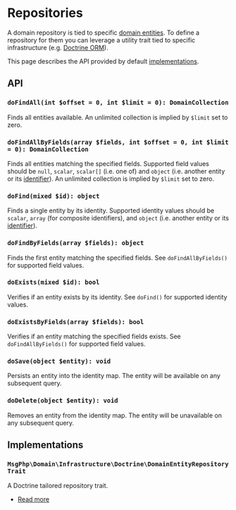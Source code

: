 # Repositories

A domain repository is tied to specific [domain entities](entities.md). To define a repository for them you can
leverage a utility trait tied to specific infrastructure (e.g. [Doctrine ORM](../infrastructure/doctrine-orm.md)).

This page describes the API provided by default [implementations](#implementations).

## API

### `doFindAll(int $offset = 0, int $limit = 0): DomainCollection`

Finds all entities available. An unlimited collection is implied by `$limit` set to zero.

### `doFindAllByFields(array $fields, int $offset = 0, int $limit = 0): DomainCollection`

Finds all entities matching the specified fields. Supported field values should be `null`, `scalar`, `scalar[]` (i.e.
one of) and `object` (i.e. another entity or its [identifier](identifiers.md)). An unlimited collection is implied by
`$limit` set to zero.

### `doFind(mixed $id): object`

Finds a single entity by its identity. Supported identity values should be `scalar`, `array` (for composite identifiers),
and `object` (i.e. another entity or its [identifier](identifiers.md)).

### `doFindByFields(array $fields): object`

Finds the first entity matching the specified fields. See `doFindAllByFields()` for supported field values.

### `doExists(mixed $id): bool`

Verifies if an entity exists by its identity. See `doFind()` for supported identity values.

### `doExistsByFields(array $fields): bool`

Verifies if an entity matching the specified fields exists. See `doFindAllByFields()` for supported field values.

### `doSave(object $entity): void`

Persists an entity into the identity map. The entity will be available on any subsequent query.

### `doDelete(object $entity): void`

Removes an entity from the identity map. The entity will be unavailable on any subsequent query.

## Implementations

### `MsgPhp\Domain\Infrastructure\Doctrine\DomainEntityRepositoryTrait`

A Doctrine tailored repository trait.

- [Read more](../infrastructure/doctrine-orm.md#domain-repository)
